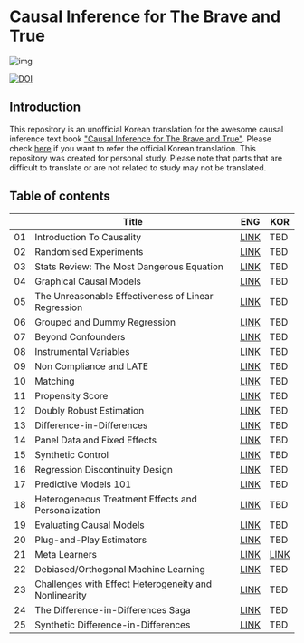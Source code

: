 # Causal Inference for The Brave and True

![img](./causal-inference-for-the-brave-and-true/data/img/brave-and-true.png)

[![DOI](https://zenodo.org/badge/255903310.svg)](https://zenodo.org/badge/latestdoi/255903310)


## Introduction
This repository is an unofficial Korean translation for the awesome causal inference text book ["Causal Inference for The Brave and True"](https://github.com/matheusfacure/python-causality-handbook). Please check [here](https://github.com/TeamCausality/Causal-Inference-with-Python) if you want to refer the official Korean translation. This repository was created for personal study. Please note that parts that are difficult to translate or are not related to study may not be translated.


## Table of contents
||Title|ENG|KOR|
|---|---|---|---|
|01|Introduction To Causality|[LINK](https://github.com/phykn/python-causality-handbook/blob/master/causal-inference-for-the-brave-and-true/01-Introduction-To-Causality.ipynb)|TBD|
|02|Randomised Experiments|[LINK](https://github.com/phykn/python-causality-handbook/blob/master/causal-inference-for-the-brave-and-true/02-Randomised-Experiments.ipynb)|TBD|
|03|Stats Review: The Most Dangerous Equation|[LINK](https://github.com/phykn/python-causality-handbook/blob/master/causal-inference-for-the-brave-and-true/03-Stats-Review-The-Most-Dangerous-Equation.ipynb)|TBD|
|04|Graphical Causal Models|[LINK](https://github.com/phykn/python-causality-handbook/blob/master/causal-inference-for-the-brave-and-true/04-Graphical-Causal-Models.ipynb)|TBD|
|05|The Unreasonable Effectiveness of Linear Regression|[LINK](https://github.com/phykn/python-causality-handbook/blob/master/causal-inference-for-the-brave-and-true/05-The-Unreasonable-Effectiveness-of-Linear-Regression.ipynb)|TBD|
|06|Grouped and Dummy Regression|[LINK](https://github.com/phykn/python-causality-handbook/blob/master/causal-inference-for-the-brave-and-true/06-Grouped-and-Dummy-Regression.ipynb)|TBD|
|07|Beyond Confounders|[LINK](https://github.com/phykn/python-causality-handbook/blob/master/causal-inference-for-the-brave-and-true/07-Beyond-Confounders.ipynb)|TBD|
|08|Instrumental Variables|[LINK](https://github.com/phykn/python-causality-handbook/blob/master/causal-inference-for-the-brave-and-true/08-Instrumental-Variables.ipynb)|TBD|
|09|Non Compliance and LATE|[LINK](https://github.com/phykn/python-causality-handbook/blob/master/causal-inference-for-the-brave-and-true/09-Non-Compliance-and-LATE.ipynb)|TBD|
|10|Matching|[LINK](https://github.com/phykn/python-causality-handbook/blob/master/causal-inference-for-the-brave-and-true/10-Matching.ipynb)|TBD|
|11|Propensity Score|[LINK](https://github.com/phykn/python-causality-handbook/blob/master/causal-inference-for-the-brave-and-true/11-Propensity-Score.ipynb)|TBD|
|12|Doubly Robust Estimation|[LINK](https://github.com/phykn/python-causality-handbook/blob/master/causal-inference-for-the-brave-and-true/12-Doubly-Robust-Estimation.ipynb)|TBD|
|13|Difference-in-Differences|[LINK](https://github.com/phykn/python-causality-handbook/blob/master/causal-inference-for-the-brave-and-true/13-Difference-in-Differences.ipynb)|TBD|
|14|Panel Data and Fixed Effects|[LINK](https://github.com/phykn/python-causality-handbook/blob/master/causal-inference-for-the-brave-and-true/14-Panel-Data-and-Fixed-Effects.ipynb)|TBD|
|15|Synthetic Control|[LINK](https://github.com/phykn/python-causality-handbook/blob/master/causal-inference-for-the-brave-and-true/15-Synthetic-Control.ipynb)|TBD|
|16|Regression Discontinuity Design|[LINK](https://github.com/phykn/python-causality-handbook/blob/master/causal-inference-for-the-brave-and-true/16-Regression-Discontinuity-Design.ipynb)|TBD|
|17|Predictive Models 101|[LINK](https://github.com/phykn/python-causality-handbook/blob/master/causal-inference-for-the-brave-and-true/17-Predictive-Models-101.ipynb)|TBD|
|18|Heterogeneous Treatment Effects and Personalization|[LINK](https://github.com/phykn/python-causality-handbook/blob/master/causal-inference-for-the-brave-and-true/18-Heterogeneous-Treatment-Effects-and-Personalization.ipynb)|TBD|
|19|Evaluating Causal Models|[LINK](https://github.com/phykn/python-causality-handbook/blob/master/causal-inference-for-the-brave-and-true/19-Evaluating-Causal-Models.ipynb)|TBD|
|20|Plug-and-Play Estimators|[LINK](https://github.com/phykn/python-causality-handbook/blob/master/causal-inference-for-the-brave-and-true/20-Plug-and-Play-Estimators.ipynb)|TBD|
|21|Meta Learners|[LINK](https://github.com/phykn/python-causality-handbook/blob/master/causal-inference-for-the-brave-and-true/21-Meta-Learners.ipynb)|[LINK](https://github.com/phykn/python-causality-handbook/blob/master/causal-inference-for-the-brave-and-true/KOR-21-Meta-Learners.ipynb)|
|22|Debiased/Orthogonal Machine Learning|[LINK](https://github.com/phykn/python-causality-handbook/blob/master/causal-inference-for-the-brave-and-true/22-Debiased-Orthogonal-Machine-Learning.ipynb)|TBD|
|23|Challenges with Effect Heterogeneity and Nonlinearity|[LINK](https://github.com/phykn/python-causality-handbook/blob/master/causal-inference-for-the-brave-and-true/23-Challenges-with-Effect-Heterogeneity-and-Nonlinearity.ipynb)|TBD|
|24|The Difference-in-Differences Saga|[LINK](https://github.com/phykn/python-causality-handbook/blob/master/causal-inference-for-the-brave-and-true/24-The-Diff-in-Diff-Saga.ipynb)|TBD|
|25|Synthetic Difference-in-Differences|[LINK](https://github.com/phykn/python-causality-handbook/blob/master/causal-inference-for-the-brave-and-true/25-Synthetic-Diff-in-Diff.ipynb)|TBD|